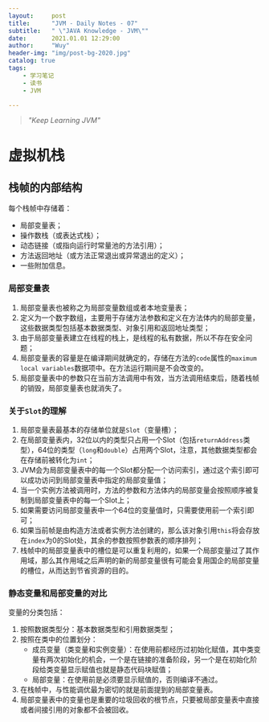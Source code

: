 ```yaml
---
layout:     post
title:      "JVM - Daily Notes - 07"
subtitle:   " \"JAVA Knowledge - JVM\""
date:       2021.01.01 12:29:00
author:     "Wuy"
header-img: "img/post-bg-2020.jpg"
catalog: true
tags:
    - 学习笔记
    - 读书
    - JVM

---
```


> *"Keep Learning JVM"*

# 虚拟机栈

## 栈帧的内部结构

每个栈帧中存储着：

- 局部变量表；
- 操作数栈（或表达式栈）；
- 动态链接（或指向运行时常量池的方法引用）；
- 方法返回地址（或方法正常退出或异常退出的定义）；
- 一些附加信息。

### 局部变量表

1. 局部变量表也被称之为局部变量数组或者本地变量表；
2. 定义为一个数字数组，主要用于存储方法参数和定义在方法体内的局部变量，这些数据类型包括基本数据类型、对象引用和返回地址类型；
3. 由于局部变量表建立在线程的栈上，是线程的私有数据，所以不存在安全问题；
4. 局部变量表的容量是在编译期间就确定的，存储在方法的`code`属性的`maximum local variables`数据项中。在方法运行期间是不会改变的。
5. 局部变量表中的参数只在当前方法调用中有效，当方法调用结束后，随着栈帧的销毁，局部变量表也就消失了。

### 关于`Slot`的理解

1. 局部变量表最基本的存储单位就是`Slot`（变量槽）；
2. 在局部变量表内，32位以内的类型只占用一个Slot（包括`returnAddress`类型），64位的类型（`long`和`double`）占用两个Slot，注意，其他数据类型都会在存储前被转化为`int`；
3. JVM会为局部变量表中的每一个Slot都分配一个访问索引，通过这个索引即可以成功访问到局部变量表中指定的局部变量值；
4. 当一个实例方法被调用时，方法的参数和方法体内的局部变量会按照顺序被复制到局部变量表中的每一个Slot上；
5. 如果需要访问局部变量表中一个64位的变量值时，只需要使用前一个索引即可；
6. 如果当前帧是由构造方法或者实例方法创建的，那么该对象引用`this`将会存放在`index`为0的Slot处，其余的参数按照参数表的顺序排列；
7. 栈帧中的局部变量表中的槽位是可以重复利用的，如果一个局部变量过了其作用域，那么其作用域之后声明的新的局部变量很有可能会复用国企的局部变量的槽位，从而达到节省资源的目的。

### 静态变量和局部变量的对比

变量的分类包括：

1. 按照数据类型分：基本数据类型和引用数据类型；
2. 按照在类中的位置划分：
    - 成员变量（类变量和实例变量）：在使用前都经历过初始化赋值，其中类变量有两次初始化的机会，一个是在链接的准备阶段，另一个是在初始化阶段给类变量显示赋值也就是静态代码块赋值；
    - 局部变量：在使用前是必须要显示赋值的，否则编译不通过。
3. 在栈帧中，与性能调优最为密切的就是前面提到的局部变量表。
4. 局部变量表中的变量也是重要的垃圾回收的根节点，只要被局部变量表中直接或者间接引用的对象都不会被回收。